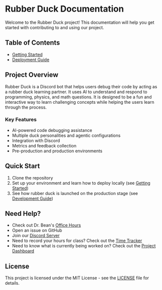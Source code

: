 # Rubber Duck Documentation

Welcome to the Rubber Duck project! This documentation will help you get started with contributing to and using our project.

## Table of Contents

- [Getting Started](docs/getting-started.md)
- [Deployment Guide](docs/deployment.md)

## Project Overview

Rubber Duck is a Discord bot that helps users debug their code by acting as a rubber duck learning partner. It uses AI to understand and respond to programming, physics, and math questions.
It is designed to be a fun and interactive way to learn challenging concepts while helping the users learn through the process.

### Key Features

- AI-powered code debugging assistance
- Multiple duck personalities and agentic configurations
- Integration with Discord
- Metrics and feedback collection
- Pre-production and production environments

## Quick Start

1. Clone the repository
2. Set up your environment and learn how to deploy locally (see [Getting Started](docs/getting-started.md))
3. See how rubber duck is launched on the production stage (see [Development Guide](development.md))

## Need Help?

- Check out Dr. Bean's [Office Hours](https://calendly.com/byu-cs-gbean/office-hours)
- Open an issue on GitHub
- Join our [Discord Server](https://discord.gg/46vCrvJ3Rk)
- Need to record your hours for class? Check out the [Time Tracker](https://docs.google.com/spreadsheets/d/1gs5WWLLAhcTz75jDKWuaFtNe4sZsAFfBaWtZ9LL5VuY/edit?usp=sharing)
- Need to know what is currently being worked on? Check out the [Project Dashboard](https://github.com/orgs/beanlab/projects/5)

## License

This project is licensed under the MIT License - see the [LICENSE](../LICENSE) file for details.
